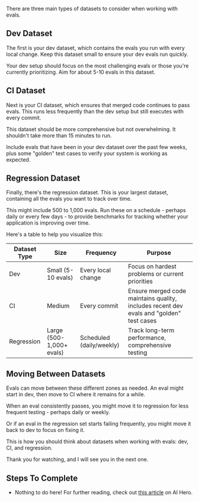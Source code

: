 There are three main types of datasets to consider when working with evals.

## Dev Dataset

The first is your dev dataset, which contains the evals you run with every local change. Keep this dataset small to ensure your dev evals run quickly.

Your dev setup should focus on the most challenging evals or those you're currently prioritizing. Aim for about 5-10 evals in this dataset.

## CI Dataset

Next is your CI dataset, which ensures that merged code continues to pass evals. This runs less frequently than the dev setup but still executes with every commit.

This dataset should be more comprehensive but not overwhelming. It shouldn't take more than 15 minutes to run.

Include evals that have been in your dev dataset over the past few weeks, plus some "golden" test cases to verify your system is working as expected.

## Regression Dataset

Finally, there's the regression dataset. This is your largest dataset, containing all the evals you want to track over time.

This might include 500 to 1,000 evals. Run these on a schedule - perhaps daily or every few days - to provide benchmarks for tracking whether your application is improving over time.

Here's a table to help you visualize this:

| Dataset Type | Size                     | Frequency                | Purpose                                                                                 |
| ------------ | ------------------------ | ------------------------ | --------------------------------------------------------------------------------------- |
| Dev          | Small (5-10 evals)       | Every local change       | Focus on hardest problems or current priorities                                         |
| CI           | Medium                   | Every commit             | Ensure merged code maintains quality, includes recent dev evals and "golden" test cases |
| Regression   | Large (500-1,000+ evals) | Scheduled (daily/weekly) | Track long-term performance, comprehensive testing                                      |

## Moving Between Datasets

Evals can move between these different zones as needed. An eval might start in dev, then move to CI where it remains for a while.

When an eval consistently passes, you might move it to regression for less frequent testing - perhaps daily or weekly.

Or if an eval in the regression set starts failing frequently, you might move it back to dev to focus on fixing it.

This is how you should think about datasets when working with evals: dev, CI, and regression.

Thank you for watching, and I will see you in the next one.

## Steps To Complete

- Nothing to do here! For further reading, check out [this article](https://www.aihero.dev/what-are-evals) on AI Hero.
